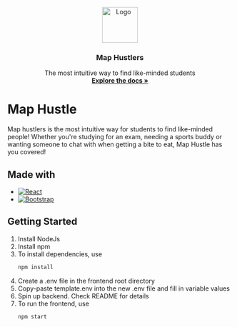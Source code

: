 <br />
<div align="center">
  <a href="https://github.com/othneildrew/Best-README-Template">
    <img src="images/logo.png" alt="Logo" width="80" height="80">
  </a>

  <h3 align="center">Map Hustlers</h3>

  <p align="center">
    The most intuitive way to find like-minded students
    <br />
    <a href="https://github.com/DDevHan/hackeo-2022/blob/main/README.md"><strong>Explore the docs »</strong></a>
  </p>
</div>


# Map Hustle
Map hustlers is the most intuitive way for students to find like-minded people! Whether you're studying for an exam, needing a sports buddy or wanting someone to chat with when getting a bite to eat, Map Hustle has you covered!

## Made with

* [![React][React.js]][React-url]
* [![Bootstrap][Bootstrap.com]][Bootstrap-url]


## Getting Started
1. Install NodeJs
2. Install npm
3. To install dependencies, use
    ```sh
    npm install
    ```
4. Create a .env file in the frontend root directory 
5. Copy-paste template.env into the new .env file and fill in variable values
6. Spin up backend. Check README for details
7. To run the frontend, use
    ```sh
    npm start
    ```

<!-- MARKDOWN LINKS & IMAGES -->
[React.js]: https://img.shields.io/badge/React-20232A?style=for-the-badge&logo=react&logoColor=61DAFB
[React-url]: https://reactjs.org/
[Bootstrap.com]: https://img.shields.io/badge/Bootstrap-563D7C?style=for-the-badge&logo=bootstrap&logoColor=white
[Bootstrap-url]: https://getbootstrap.com